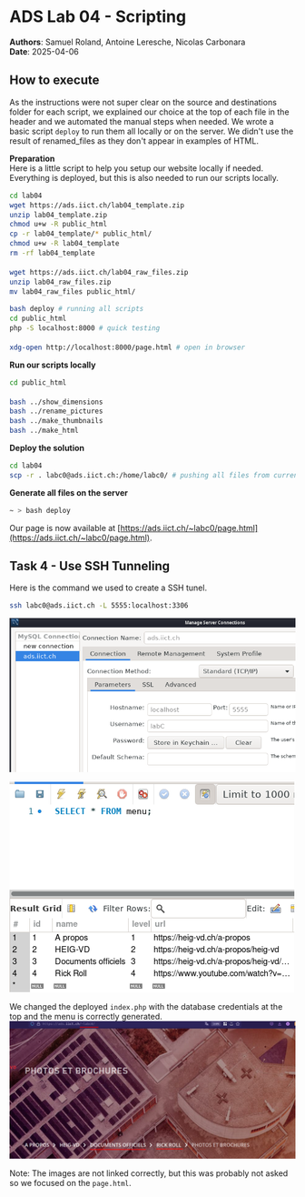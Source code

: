 # ADS Lab 04 - Scripting
**Authors**: Samuel Roland, Antoine Leresche, Nicolas Carbonara  
**Date**: 2025-04-06

## How to execute
As the instructions were not super clear on the source and destinations folder for each script, we explained our choice at the top of each file in the header and we automated the manual steps when needed. We wrote a basic script `deploy` to run them all locally or on the server. We didn't use the result of renamed_files as they don't appear in examples of HTML.

**Preparation**  
Here is a little script to help you setup our website locally if needed. Everything is deployed, but this is also needed to run our scripts locally.
```sh
cd lab04
wget https://ads.iict.ch/lab04_template.zip
unzip lab04_template.zip
chmod u+w -R public_html
cp -r lab04_template/* public_html/
chmod u+w -R lab04_template
rm -rf lab04_template

wget https://ads.iict.ch/lab04_raw_files.zip
unzip lab04_raw_files.zip
mv lab04_raw_files public_html/
```

```sh
bash deploy # running all scripts
cd public_html
php -S localhost:8000 # quick testing

xdg-open http://localhost:8000/page.html # open in browser
```

**Run our scripts locally**

```sh
cd public_html

bash ../show_dimensions
bash ../rename_pictures
bash ../make_thumbnails
bash ../make_html
```

**Deploy the solution**

```sh
cd lab04
scp -r . labc0@ads.iict.ch:/home/labc0/ # pushing all files from current folder to remote user folder
```

**Generate all files on the server**

```sh
~ > bash deploy
```

Our page is now available at [https://ads.iict.ch/~labc0/page.html](https://ads.iict.ch/~labc0/page.html).

## Task 4 - Use SSH Tunneling
Here is the command we used to create a SSH tunel.
```sh
ssh labc0@ads.iict.ch -L 5555:localhost:3306
```

![connection](lab04/MySQLWorkbenchConnectionConf.png)

![select](lab04/SelectTable.png)

We changed the deployed `index.php` with the database credentials at the top and the menu is correctly generated.
![php-result-menu.png](lab04/php-result-menu.png)

Note: The images are not linked correctly, but this was probably not asked so we focused on the `page.html`.
